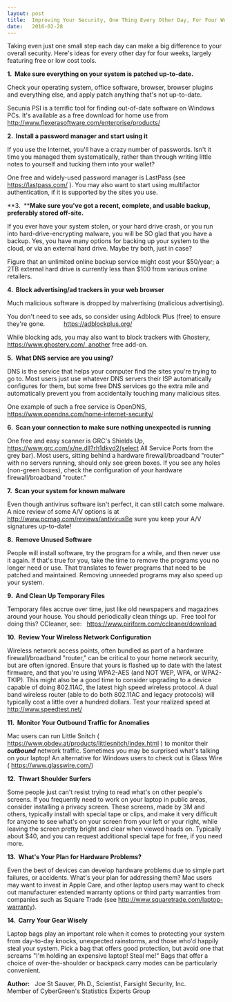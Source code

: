 ```yaml
---
layout: post
title:  Improving Your Security, One Thing Every Other Day, For Four Weeks
date:   2016-02-28
---
```

Taking even just one small step each day can make a big difference to your overall security. Here's ideas for every other day for four weeks, largely featuring free or low cost tools.

**1\.  Make sure everything on your system is patched up-to-date.**

Check your operating system, office software, browser, browser plugins and everything else, and apply patch anything that's not up-to-date.

Secunia PSI is a terrific tool for finding out-of-date software on Windows PCs. It's available as a free download for home use from http://www.flexerasoftware.com/enterprise/products/

**2\.  Install a password manager and start using it**

If you use the Internet, you'll have a crazy number of passwords. Isn't it time you managed them systematically, rather than through writing little notes to yourself and tucking them into your wallet?

One free and widely-used password manager is LastPass (see https://lastpass.com/ ). You may also want to start using multifactor authentication, if it is supported by the sites you use.

**3\.  ****Make sure you've got a recent, complete, and usable backup, preferably stored off-site.**

If you ever have your system stolen, or your hard drive crash, or you run into hard-drive-encrypting malware, you will be SO glad that you have a backup. Yes, you have many options for backing up your system to the cloud, or via an external hard drive. Maybe try both, just in case?

Figure that an unlimited online backup service might cost your $50/year; a 2TB external hard drive is currently less than $100 from various online retailers.

**4\.  Block advertising/ad trackers in your web browser**

Much malicious software is dropped by malvertising (malicious advertising).

You don't need to see ads, so consider using Adblock Plus (free) to ensure they're gone.           https://adblockplus.org/

While blocking ads, you may also want to block trackers with Ghostery, https://www.ghostery.com/, another free add-on.

**5\.  What DNS service are you using?**

DNS is the service that helps your computer find the sites you're trying to go to. Most users just use whatever DNS servers their ISP automatically configures for them, but some free DNS services go the extra mile and automatically prevent you from accidentally touching many malicious sites.

One example of such a free service is OpenDNS, https://www.opendns.com/home-internet-security/

**6\.  Scan your connection to make sure nothing unexpected is running**

One free and easy scanner is GRC's Shields Up, https://www.grc.com/x/ne.dll?rh1dkyd2(select All Service Ports from the grey bar). Most users, sitting behind a hardware firewall/broadband "router" with no servers running, should only see green boxes. If you see any holes (non-green boxes), check the configuration of your hardware firewall/broadband "router."

**7\.  Scan your system for known malware**

Even though antivirus software isn't perfect, it can still catch some malware. A nice review of some A/V options is at http://www.pcmag.com/reviews/antivirusBe sure you keep your A/V signatures up-to-date!

**8\.  Remove Unused Software**

People will install software, try the program for a while, and then never use it again. If that's true for you, take the time to remove the programs you no longer need or use. That translates to fewer programs that need to be patched and maintained. Removing unneeded programs may also speed up your system.

**9\.  And Clean Up Temporary Files**

Temporary files accrue over time, just like old newspapers and magazines around your house. You should periodically clean things up.  Free tool for doing this? CCleaner, see:   https://www.piriform.com/ccleaner/download

**10\.  Review Your Wireless Network Configuration**

Wireless network access points, often bundled as part of a hardware firewall/broadband "router," can be critical to your home network security, but are often ignored. Ensure that yours is flashed up to date with the latest firmware, and that you're using WPA2-AES (and NOT WEP, WPA, or WPA2-TKIP). This might also be a good time to consider upgrading to a device capable of doing 802.11AC, the latest high speed wireless protocol. A dual band wireless router (able to do both 802.11AC and legacy protocols) will typically cost a little over a hundred dollars. Test your realized speed at http://www.speedtest.net/

**11\.  Monitor Your Outbound Traffic for Anomalies**

Mac users can run Little Snitch ( https://www.obdev.at/products/littlesnitch/index.html ) to monitor their **_outbound_** network traffic. Sometimes you may be surprised what's talking on your laptop! An alternative for Windows users to check out is Glass Wire ( https://www.glasswire.com/)

**12\.  Thwart Shoulder Surfers**

Some people just can't resist trying to read what's on other people's screens. If you frequently need to work on your laptop in public areas, consider installing a privacy screen. These screens, made by 3M and others, typically install with special tape or clips, and make it very difficult for anyone to see what's on your screen from your left or your right, while leaving the screen pretty bright and clear when viewed heads on. Typically about $40, and you can request additional special tape for free, if you need more.

**13\.  What's Your Plan for Hardware Problems?**

Even the best of devices can develop hardware problems due to simple part failures, or accidents. What's your plan for addressing them? Mac users may want to invest in Apple Care, and other laptop users may want to check out manufacturer extended warranty options or third party warranties from companies such as Square Trade (see http://www.squaretrade.com/laptop-warranty).

**14\.  Carry Your Gear Wisely**

Laptop bags play an important role when it comes to protecting your system from day-to-day knocks, unexpected rainstorms, and those who'd happily steal your system. Pick a bag that offers good protection, but avoid one that screams "I'm holding an expensive laptop! Steal me!" Bags that offer a choice of over-the-shoulder or backpack carry modes can be particularly convenient.  

**Author:**   Joe St Sauver, Ph.D., Scientist, Farsight Security, Inc.  
Member of CyberGreen's Statistics Experts Group
